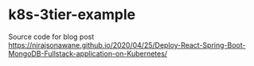 # k8s-3tier-example
Source code for blog post https://nirajsonawane.github.io/2020/04/25/Deploy-React-Spring-Boot-MongoDB-Fullstack-application-on-Kubernetes/
